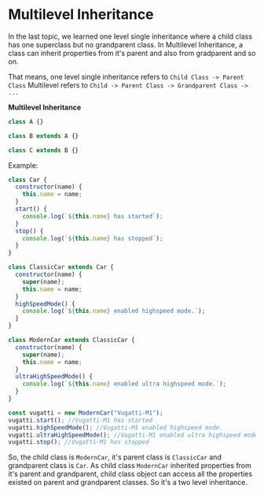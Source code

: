 # Multilevel Inheritance

In the last topic, we learned one level single inheritance where a child class has one superclass but no grandparent class.
In Multilevel Inheritance, a class can inherit properties from it's parent and also from gradparent and so on.

That means, one level single inheritance refers to `Child Class -> Parent Class`
Multilevel refers to `Child -> Parent Class -> Grandparent Class -> ...`

**Multilevel Inheritance**

```js
class A {}

class B extends A {}

class C extends B {}
```

Example:

```js
class Car {
  constructor(name) {
    this.name = name;
  }
  start() {
    console.log(`${this.name} has started`);
  }
  stop() {
    console.log(`${this.name} has stopped`);
  }
}

class ClassicCar extends Car {
  constructor(name) {
    super(name);
    this.name = name;
  }
  highSpeedMode() {
    console.log(`${this.name} enabled highspeed mode.`);
  }
}

class ModernCar extends ClassicCar {
  constructor(name) {
    super(name);
    this.name = name;
  }
  ultraHighSpeedMode() {
    console.log(`${this.name} enabled ultra highspeed mode.`);
  }
}

const vugatti = new ModernCar("Vugatti-M1");
vugatti.start(); //Vugatti-M1 has started
vugatti.highSpeedMode(); //Vugatti-M1 enabled highspeed mode.
vugatti.ultraHighSpeedMode(); //Vugatti-M1 enabled ultra highspeed mode.
vugatti.stop(); //Vugatti-M1 has stopped
```

So, the child class is `ModernCar`, it's parent class is `ClassicCar` and grandparent class is `Car`.
As child class `ModernCar` inherited properties from it's parent and grandparent, child class object can access all the properties existed on parent and grandparent classes.
So it's a two level inheritance.
